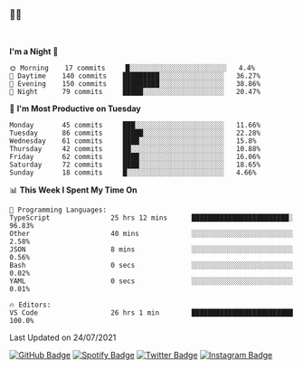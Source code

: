 ### 🤙🍺

<!-- <a href="https://github-readme-stats.vercel.app/api?username=hzak2xx&count_private=true&show_icons=true&theme=dracula">
  <img align="center" src="https://github-readme-stats.vercel.app/api?username=hzak2xx&count_private=true&show_icons=true&theme=dracula" />
</a>
</br> -->
</br>

<!--START_SECTION:waka-->
**I'm a Night 🦉** 

```text
🌞 Morning    17 commits     █░░░░░░░░░░░░░░░░░░░░░░░░   4.4% 
🌆 Daytime    140 commits    █████████░░░░░░░░░░░░░░░░   36.27% 
🌃 Evening    150 commits    █████████░░░░░░░░░░░░░░░░   38.86% 
🌙 Night      79 commits     █████░░░░░░░░░░░░░░░░░░░░   20.47%

```
📅 **I'm Most Productive on Tuesday** 

```text
Monday       45 commits     ███░░░░░░░░░░░░░░░░░░░░░░   11.66% 
Tuesday      86 commits     █████░░░░░░░░░░░░░░░░░░░░   22.28% 
Wednesday    61 commits     ████░░░░░░░░░░░░░░░░░░░░░   15.8% 
Thursday     42 commits     ██░░░░░░░░░░░░░░░░░░░░░░░   10.88% 
Friday       62 commits     ████░░░░░░░░░░░░░░░░░░░░░   16.06% 
Saturday     72 commits     ████░░░░░░░░░░░░░░░░░░░░░   18.65% 
Sunday       18 commits     █░░░░░░░░░░░░░░░░░░░░░░░░   4.66%

```


📊 **This Week I Spent My Time On** 

```text
💬 Programming Languages: 
TypeScript               25 hrs 12 mins      ████████████████████████░   96.83% 
Other                    40 mins             ░░░░░░░░░░░░░░░░░░░░░░░░░   2.58% 
JSON                     8 mins              ░░░░░░░░░░░░░░░░░░░░░░░░░   0.56% 
Bash                     0 secs              ░░░░░░░░░░░░░░░░░░░░░░░░░   0.02% 
YAML                     0 secs              ░░░░░░░░░░░░░░░░░░░░░░░░░   0.01%

🔥 Editors: 
VS Code                  26 hrs 1 min        █████████████████████████   100.0%

```


 Last Updated on 24/07/2021
<!--END_SECTION:waka-->

[![GitHub Badge](https://img.shields.io/badge/GitHub-100000?style=for-the-badge&logo=github&logoColor=white)](https://github.com/hzak2xx)
[![Spotify Badge](https://img.shields.io/badge/Spotify-1ED760?&style=for-the-badge&logo=spotify&logoColor=white)](https://open.spotify.com/user/uf90s6sbbh75a1mt44clkhkvf)
[![Twitter Badge](https://img.shields.io/badge/Twitter-1DA1F2?style=for-the-badge&logo=twitter&logoColor=white)](https://twitter.com/hzak2xx)
[![Instagram Badge](https://img.shields.io/badge/Instagram-E4405F?style=for-the-badge&logo=instagram&logoColor=white)](https://www.instagram.com/hzak2xx/)
